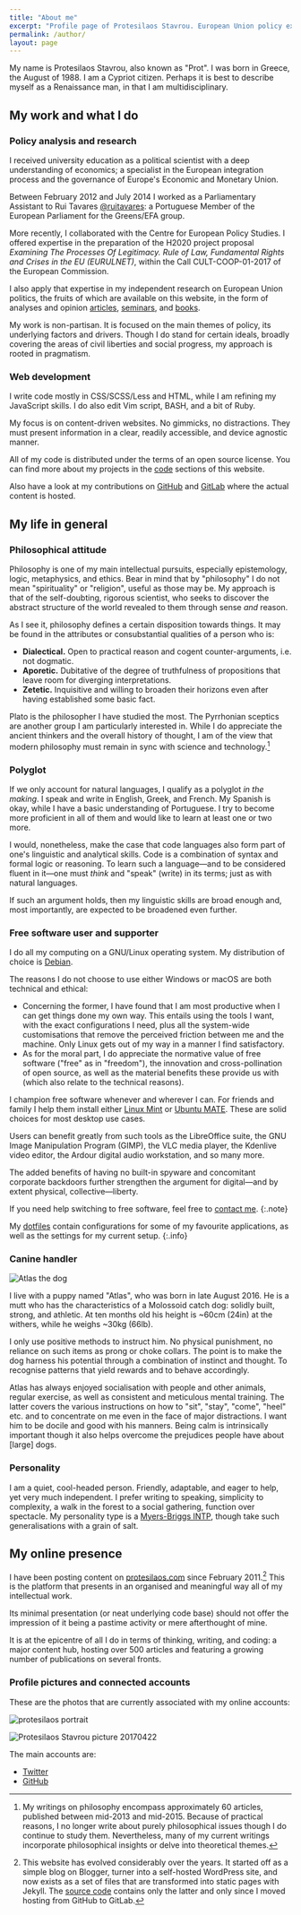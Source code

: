 ```yaml
---
title: "About me"
excerpt: "Profile page of Protesilaos Stavrou. European Union policy expert. Programmer. Philosopher."
permalink: /author/
layout: page
---
```

My name is Protesilaos Stavrou, also known as "Prot". I was born in Greece, the August of 1988. I am a Cypriot citizen. Perhaps it is best to describe myself as a Renaissance man, in that I am multidisciplinary.

## My work and what I do

### Policy analysis and research

I received university education as a political scientist with a deep understanding of economics; a specialist in the European integration process and the governance of Europe's Economic and Monetary Union.

Between February 2012 and July 2014 I worked as a Parliamentary Assistant to Rui Tavares [@ruitavares](https://twitter.com/ruitavares): a Portuguese Member of the European Parliament for the Greens/EFA group.

More recently, I collaborated with the Centre for European Policy Studies. I offered expertise in the preparation of the H2020 project proposal *Examining The Processes Of Legitimacy. Rule of Law, Fundamental Rights and Crises in the EU (EURULNET)*, within the Call CULT-COOP-01-2017 of the European Commission.

I also apply that expertise in my independent research on European Union politics, the fruits of which are available on this website, in the form of analyses and opinion [articles](/blog/), [seminars](/seminars/), and [books](/books/).

My work is non-partisan. It is focused on the main themes of policy, its underlying factors and drivers. Though I do stand for certain ideals, broadly covering the areas of civil liberties and social progress, my approach is rooted in pragmatism.

### Web development

I write code mostly in CSS/SCSS/Less and HTML, while I am refining my JavaScript skills. I do also edit Vim script, BASH, and a bit of Ruby.

My focus is on content-driven websites. No gimmicks, no distractions. They must present information in a clear, readily accessible, and device agnostic manner.

All of my code is distributed under the terms of an open source license. You can find more about my projects in the [code](/code/) sections of this website.

Also have a look at my contributions on [GitHub](https://github.com/protesilaos) and [GitLab](https://gitlab.com/protesilaos) where the actual content is hosted.

## My life in general

### Philosophical attitude

Philosophy is one of my main intellectual pursuits, especially epistemology, logic, metaphysics, and ethics. Bear in mind that by "philosophy" I do not mean "spirituality" or "religion", useful as those may be. My approach is that of the self-doubting, rigorous scientist, who seeks to discover the abstract structure of the world revealed to them through sense *and* reason.

As I see it, philosophy defines a certain disposition towards things. It may be found in the attributes or consubstantial qualities of a person who is:

- **Dialectical.** Open to practical reason and cogent counter-arguments, i.e. not dogmatic.
- **Aporetic.** Dubitative of the degree of truthfulness of propositions that leave room for diverging interpretations.
- **Zetetic.** Inquisitive and willing to broaden their horizons even after having established some basic fact.

Plato is the philosopher I have studied the most. The Pyrrhonian sceptics are another group I am particularly interested in. While I do appreciate the ancient thinkers and the overall history of thought, I am of the view that modern philosophy must remain in sync with science and technology.[^PhilosophyNote]

### Polyglot

If we only account for natural languages, I qualify as a polyglot *in the making*. I speak and write in English, Greek, and French. My Spanish is okay, while I have a basic understanding of Portuguese. I try to become more proficient in all of them and would like to learn at least one or two more.

I would, nonetheless, make the case that code languages also form part of one's linguistic and analytical skills. Code is a combination of syntax and formal logic or reasoning. To learn such a language—and to be considered fluent in it—one must *think* and "speak" (write) in its terms; just as with natural languages.

If such an argument holds, then my linguistic skills are broad enough and, most importantly, are expected to be broadened even further.

### Free software user and supporter

I do all my computing on a GNU/Linux operating system. My distribution of choice is [Debian](https://www.debian.org/).

The reasons I do not choose to use either Windows or macOS are both technical and ethical:

- Concerning the former, I have found that I am most productive when I can get things done my own way. This entails using the tools I want, with the exact configurations I need, plus all the system-wide customisations that remove the perceived friction between me and the machine. Only Linux gets out of my way in a manner I find satisfactory.
- As for the moral part, I do appreciate the normative value of free software ("free" as in "freedom"), the innovation and cross-pollination of open source, as well as the material benefits these provide us with (which also relate to the technical reasons).

I champion free software whenever and wherever I can. For friends and family I help them install either [Linux Mint](https://linuxmint.com/) or [Ubuntu MATE](https://ubuntu-mate.org/). These are solid choices for most desktop use cases.

Users can benefit greatly from such tools as the LibreOffice suite, the GNU Image Manipulation Program (GIMP), the VLC media player, the Kdenlive video editor, the Ardour digital audio workstation, and so many more.

The added benefits of having no built-in spyware and concomitant corporate backdoors further strengthen the argument for digital—and by extent physical, collective—liberty.

If you need help switching to free software, feel free to [contact me](/contact/).
{:.note}

My [dotfiles](https://github.com/protesilaos/dotfiles) contain configurations for some of my favourite applications, as well as the settings for my current setup.
{:.info}

### Canine handler

![Atlas the dog](/images/other/atlas-dog.jpg)

I live with a puppy named "Atlas", who was born in late August 2016. He is a mutt who has the characteristics of a Molossoid catch dog: solidly built, strong, and athletic. At ten months old his height is ~60cm (24in) at the withers, while he weighs ~30kg (66lb).

I only use positive methods to instruct him. No physical punishment, no reliance on such items as prong or choke collars. The point is to make the dog harness his potential through a combination of instinct and thought. To recognise patterns that yield rewards and to behave accordingly.

Atlas has always enjoyed socialisation with people and other animals, regular exercise, as well as consistent and meticulous mental training. The latter covers the various instructions on how to "sit", "stay", "come", "heel" etc. and to concentrate on me even in the face of major distractions. I want him to be docile and good with his manners. Being calm is intrinsically important though it also helps overcome the prejudices people have about [large] dogs.

### Personality

I am a quiet, cool-headed person. Friendly, adaptable, and eager to help, yet very much independent. I prefer writing to speaking, simplicity to complexity, a walk in the forest to a social gathering, function over spectacle. My personality type is a [Myers-Briggs INTP](https://en.wikipedia.org/wiki/INTP), though take such generalisations with a grain of salt.

## My online presence

I have been posting content on [protesilaos.com](/) since February 2011.[^WebsiteVers] This is the platform that presents in an organised and meaningful way all of my intellectual work.

Its minimal presentation (or neat underlying code base) should not offer the impression of it being a pastime activity or mere afterthought of mine.

It is at the epicentre of all I do in terms of thinking, writing, and coding: a major content hub, hosting over 500 articles and featuring a growing number of publications on several fronts.

### Profile pictures and connected accounts

These are the photos that are currently associated with my online accounts:

![protesilaos portrait](/images/self/prot_portrait.jpg)

![Protesilaos Stavrou picture 20170422](/images/self/protesilaos_stavrou_nature_20170422.jpg)

The main accounts are:

- [Twitter](https://twitter.com/protstavrou)
- [GitHub](https://github.com/protesilaos)

[^PhilosophyNote]: My writings on philosophy encompass approximately 60 articles, published between mid-2013 and mid-2015. Because of practical reasons, I no longer write about purely philosophical issues though I do continue to study them. Nevertheless, many of my current writings incorporate philosophical insights or delve into theoretical themes.

[^WebsiteVers]: This website has evolved considerably over the years. It started off as a simple blog on Blogger, turner into a self-hosted WordPress site, and now exists as a set of files that are transformed into static pages with Jekyll. The [source code](https://gitlab.com/protesilaos/protesilaos.gitlab.io) contains only the latter and only since I moved hosting from GitHub to GitLab.
